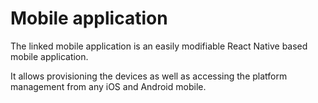 # Mobile application

The linked mobile application is an easily modifiable React Native based mobile application.

It allows provisioning the devices as well as accessing the platform management from any iOS and Android mobile.
